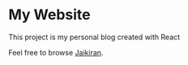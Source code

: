 # My Website

This project is my personal blog created with React

Feel free to browse [Jaikiran](https://jaikiranvl.github.io/).
